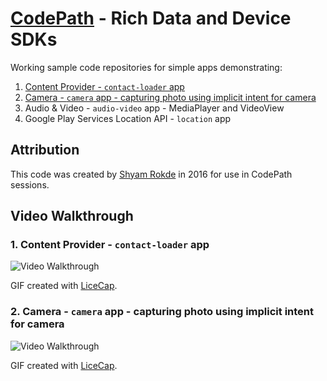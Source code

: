# [CodePath](https://github.com/codepath) - Rich Data and Device SDKs

Working sample code repositories for simple apps demonstrating:

1. [Content Provider - `contact-loader` app](https://github.com/mysgithub/RichDataDeviceSDK/tree/contact-loader)
1. [Camera - `camera` app - capturing photo using implicit intent for camera](https://github.com/mysgithub/RichDataDeviceSDK/tree/camera)
1. Audio & Video - `audio-video` app - MediaPlayer and VideoView
1. Google Play Services Location API - `location` app 

## Attribution

This code was created by [Shyam Rokde](https://github.com/mysgithub) in 2016 for use in CodePath sessions.

## Video Walkthrough

### 1. Content Provider - `contact-loader` app

<img src='https://raw.githubusercontent.com/mysgithub/RichDataDeviceSDK/contact-loader/contacts.gif' title='Video Walkthrough' width='' alt='Video Walkthrough' />

GIF created with [LiceCap](http://www.cockos.com/licecap/).

### 2. Camera - `camera` app - capturing photo using implicit intent for camera

<img src='https://raw.githubusercontent.com/mysgithub/RichDataDeviceSDK/camera/camera.gif' title='Video Walkthrough' width='' alt='Video Walkthrough' />

GIF created with [LiceCap](http://www.cockos.com/licecap/).